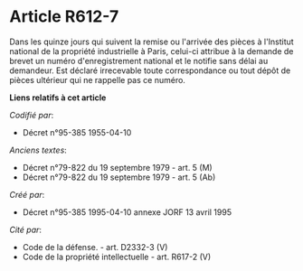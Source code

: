 # Article R612-7

Dans les quinze jours qui suivent la remise ou l'arrivée des pièces à l'Institut national de la propriété industrielle à
Paris, celui-ci attribue à la demande de brevet un numéro d'enregistrement national et le notifie sans délai au demandeur.
Est déclaré irrecevable toute correspondance ou tout dépôt de pièces ultérieur qui ne rappelle pas ce numéro.

**Liens relatifs à cet article**

_Codifié par_:

  - Décret n°95-385 1955-04-10

_Anciens textes_:

  - Décret n°79-822 du 19 septembre 1979 - art. 5 (M)
  - Décret n°79-822 du 19 septembre 1979 - art. 5 (Ab)

_Créé par_:

  - Décret n°95-385 1995-04-10 annexe JORF 13 avril 1995

_Cité par_:

  - Code de la défense. - art. D2332-3 (V)
  - Code de la propriété intellectuelle - art. R617-2 (V)
